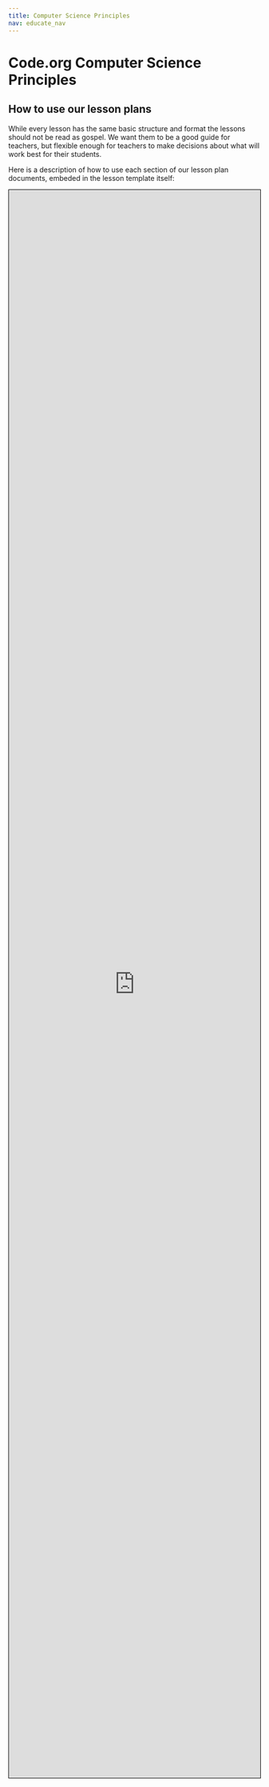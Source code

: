 ```yaml
---
title: Computer Science Principles
nav: educate_nav
---
```


# Code.org Computer Science Principles 

## How to use our lesson plans

While every lesson has the same basic structure and format the lessons should not be read as gospel.  We want them to be a good guide for teachers, but flexible enough for teachers to make decisions about what will work best for their students. 

Here is a description of how to use each section of our lesson plan documents, embeded in the lesson template itself:

<iframe src="https://docs.google.com/document/d/1tVe35LUFg2WkiiciC-8hkK2BX_h6g5ZJWi_uchZ5D8E/pub?embedded=true" height="3175" width="100%" style="border: solid 1px black"></iframe>